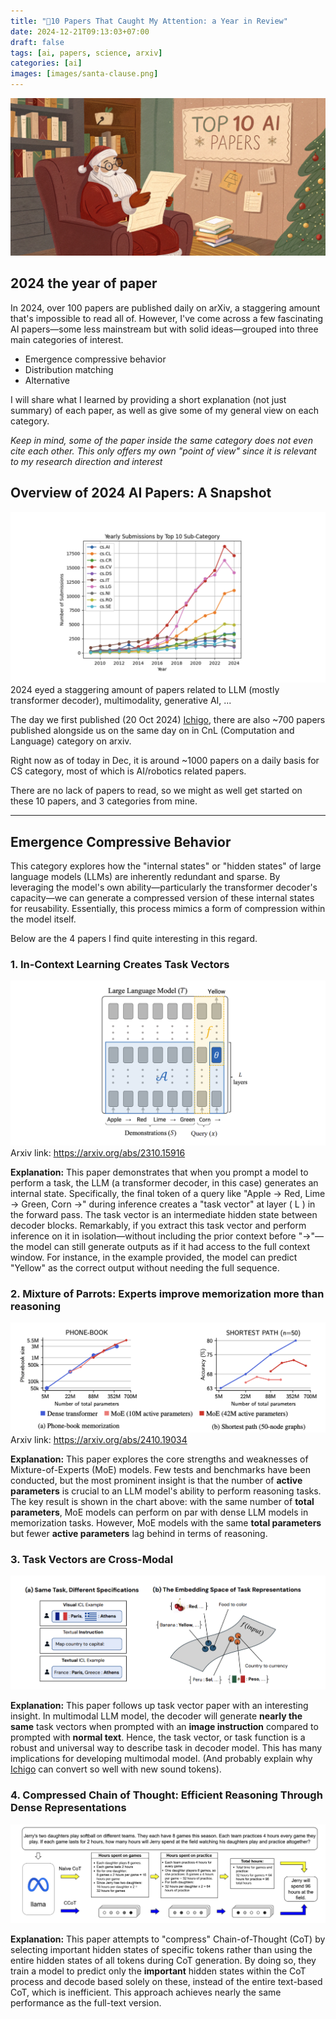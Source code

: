 ```yaml
---
title: "🎄10 Papers That Caught My Attention: a Year in Review"
date: 2024-12-21T09:13:03+07:00
draft: false
tags: [ai, papers, science, arxiv]
categories: [ai]
images: [images/santa-clause.png]
---
```


![AI Santa](images/santa-clause.png)

## 2024 the year of paper
In 2024, over 100 papers are published daily on arXiv, a staggering amount that's impossible to read all of. However, I've come across a few fascinating AI papers—some less mainstream but with solid ideas—grouped into three main categories of interest.
- Emergence compressive behavior
- Distribution matching
- Alternative

I will share what I learned by providing a short explanation (not just summary) of each paper, as well as give some of my general view on each category.

_Keep in mind, some of the paper inside the same category does not even cite each other. This only offers my own "point of view" since it is relevant to my research direction and interest_

## Overview of 2024 AI Papers: A Snapshot
![AI Santa](images/arxiv-stat.png)
2024 eyed a staggering amount of papers related to LLM (mostly transformer decoder), multimodality, generative AI, ... 

The day we first published (20 Oct 2024) [Ichigo](https://arxiv.org/abs/2410.15316), there are also ~700 papers published alongside us on the same day on in CnL (Computation and Language) category on arxiv.

Right now as of today in Dec, it is around ~1000 papers on a daily basis for CS category, most of which is AI/robotics related papers.

There are no lack of papers to read, so we might as well get started on these 10 papers, and 3 categories from mine.

---
##  Emergence Compressive Behavior

This category explores how the "internal states" or "hidden states" of large language models (LLMs) are inherently redundant and sparse. By leveraging the model's own ability—particularly the transformer decoder's capacity—we can generate a compressed version of these internal states for reusability. Essentially, this process mimics a form of compression within the model itself.

Below are the 4 papers I find quite interesting in this regard.

### 1. In-Context Learning Creates Task Vectors

![ICL task vector](images/icl-task-vector.png)
Arxiv link: https://arxiv.org/abs/2310.15916

**Explanation:** This paper demonstrates that when you prompt a model to perform a task, the LLM (a transformer decoder, in this case) generates an internal state. Specifically, the final token of a query like "Apple -> Red, Lime -> Green, Corn ->" during inference creates a "task vector" at layer \( L \) in the forward pass. The task vector is an intermediate hidden state between decoder blocks. Remarkably, if you extract this task vector and perform inference on it in isolation—without including the prior context before "->"—the model can still generate outputs as if it had access to the full context window. For instance, in the example provided, the model can predict "Yellow" as the correct output without needing the full sequence.

### 2. Mixture of Parrots: Experts improve memorization more than reasoning

![Mixture of Parrots](images/mixture-of-parrot.png)
Arxiv link: https://arxiv.org/abs/2410.19034

**Explanation:** This paper explores the core strengths and weaknesses of Mixture-of-Experts (MoE) models. Few tests and benchmarks have been conducted, but the most prominent insight is that the number of **active parameters** is crucial to an LLM model's ability to perform reasoning tasks. The key result is shown in the chart above: with the same number of **total parameters**, MoE models can perform on par with dense LLM models in memorization tasks. However, MoE models with the same **total parameters** but fewer **active parameters** lag behind in terms of reasoning.

### 3. Task Vectors are Cross-Modal

![Task Vectors](images/task-vector-cross-modal.png)

**Explanation:** This paper follows up task vector paper with an interesting insight. In multimodal LLM model, the decoder will generate **nearly the same** task vectors when prompted with an **image instruction** compared to prompted with **normal text**. Hence, the task vector, or task function is a robust and universal way to describe task in decoder model. This has many implications for developing multimodal model. (And probably explain why [Ichigo](https://arxiv.org/abs/2410.15316) can convert so well with new sound tokens).

### 4. Compressed Chain of Thought: Efficient Reasoning Through Dense Representations

![Compressed CoT](images/compressed-cot.png)

**Explanation:** This paper attempts to "compress" Chain-of-Thought (CoT) by selecting important hidden states of specific tokens rather than using the entire hidden states of all tokens during CoT generation. By doing so, they train a model to predict only the **important** hidden states within the CoT process and decode based solely on these, instead of the entire text-based CoT, which is inefficient. This approach achieves nearly the same performance as the full-text version.
